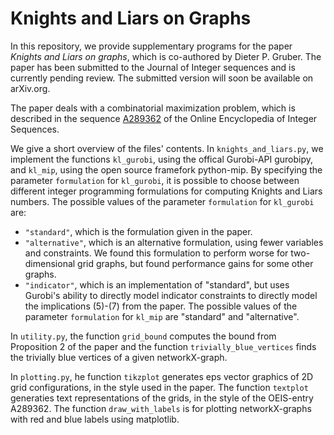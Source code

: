 # Knights and Liars on Graphs

In this repository, we provide supplementary programs for the paper
_Knights and Liars on graphs_, which is co-authored by Dieter P. Gruber.
The paper has been submitted to the Journal of Integer sequences and is currently pending review. The submitted version will soon be available on arXiv.org.

The paper deals with a combinatorial maximization problem, which is described in the sequence [A289362](https://oeis.org/A289362) of the Online Encyclopedia of Integer Sequences.

We give a short overview of the files' contents.
In `knights_and_liars.py`, we implement the functions `kl_gurobi`, using the offical Gurobi-API gurobipy, and `kl_mip`, using
the open source framefork python-mip.
By specifying the parameter `formulation` for `kl_gurobi`, it is possible to choose between different integer programming formulations for computing Knights and Liars numbers.
The possible values of the parameter `formulation` for `kl_gurobi` are:
 - `"standard"`, which is the formulation given in the paper.
 - `"alternative"`, which is an alternative formulation, using fewer variables and constraints. We found this formulation to perform worse for two-dimensional grid graphs, but found performance gains for some other graphs.
 - `"indicator"`, which is an implementation of "standard", but uses Gurobi's ability to directly model indicator constraints to directly model the implications (5)-(7) from the paper.
 The possible values of the parameter `formulation` for `kl_mip` are "standard" and "alternative".

In `utility.py`, the function `grid_bound` computes the bound from Proposition 2 of the paper and the function `trivially_blue_vertices` finds the trivially blue vertices of a given networkX-graph.

In `plotting.py`, he function `tikzplot` generates eps vector graphics of 2D grid configurations, in the style used in the paper. The function `textplot` generaties text representations of the grids, in the style of the OEIS-entry A289362. The function `draw_with_labels` is for plotting networkX-graphs with red and blue labels using matplotlib.
